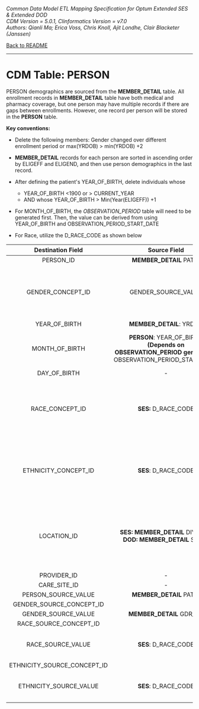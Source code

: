 *Common Data Model ETL Mapping Specification for Optum Extended SES & Extended DOD* 
<br>*CDM Version = 5.0.1, Clinformatics Version = v7.0*
<br>*Authors: Qianli Ma; Erica Voss, Chris Knoll, Ajit Londhe, Clair Blacketer (Janssen)*

[Back to README](README.md)

---

# CDM Table: PERSON

PERSON demographics are sourced from the **MEMBER_DETAIL** table. All
enrollment records in **MEMBER_DETAIL** table have both medical and
pharmacy coverage, but one person may have multiple records if there are
gaps between enrollments. However, one record per person will be stored
in the **PERSON** table.

**Key conventions:**

-   Delete the following members: Gender changed over different
    enrollment period or max(YRDOB) &gt; min(YRDOB) +2
-   **MEMBER_DETAIL** records for each person are sorted in ascending
    order by ELIGEFF and ELIGEND, and then use person demographics in
    the last record.
-   After defining the patient's YEAR_OF_BIRTH, delete individuals
    whose
    -   YEAR_OF_BIRTH &lt;1900 or > CURRENT_YEAR
    -   AND whose YEAR_OF_BIRTH > Min(Year(ELIGEFF)) +1
-   For MONTH_OF_BIRTH, the *OBSERVATION_PERIOD* table will need to
    be generated first. Then, the value can be derived from using
    YEAR_OF_BIRTH and OBSERVATION_PERIOD_START_DATE

-   For Race, utilize the D_RACE_CODE as shown below

<a name="table-mappings-person"></a>

|**Destination Field**|**Source Field**|**Applied Rule**|**Comment**|
|:-----:|:-----:|:-----:|:-----:|
|PERSON_ID|**MEMBER_DETAIL** PATID| | |
|GENDER_CONCEPT_ID|GENDER_SOURCE_VALUE|Map source values to their associated CONCEPT_IDs: 'M' = 8507; 'F' = 8532 |These CONCEPT_IDs fall under VOCABULARY_ID = 'Gender' in CONCEPT table. If a person has a GENDER_SOURCE_VALUE other than M or F they should be deleted.| 
|YEAR_OF_BIRTH|**MEMBER_DETAIL**: YRDOB| | 
|MONTH_OF_BIRTH|**PERSON**: YEAR_OF_BIRTH<br>**(Depends on OBSERVATION_PERIOD generation)** OBSERVATION_PERIOD_START_DATE| `if PERSON.YEAR_OF_BIRTH = YEAR(OBSERVATION_PERIOD_START_DATE), then PERSON.MONTH_OF_BIRTH = MONTH( MIN (OBSERVATION_PERIOD_START_DATE))`|This is a derived column.  Make sure to have Observation Periods generated before coming to this.|
|DAY_OF_BIRTH|-|NULL|| 
|RACE_CONCEPT_ID|**SES:** D_RACE_CODE|If no SES record, then map to 0.<br>Otherwise, map source values to their associated CONCEPT_IDs:<br>W = 8527<br>A = 8515<br>U = 0<br>H = 0<br>B = 8516|This data does not exist for DOD so this should be set to 0 for persons in the DOD database.|
|ETHNICITY_CONCEPT_ID|**SES**: D_RACE_CODE |If no SES_SES record, then map to 0. Otherwise, map source values to their associated CONCEPT_IDs:<br>W = 0<br>A = 0<br>U = 0<br>H = 38003563<br>B = 0|This data does not exist for DOD so this should be set to 0 for persons in the DOD database.| 
|LOCATION_ID|**SES: MEMBER_DETAIL** DIVISION<br>**DOD: MEMBER_DETAIL** STATE|**SES**: map DIVISION to LOCATION_SOURCE_VALUE in Location table, then extract its associated LOCATION_ID<br><br>**DOD**: map STATE to LOCATION_SOURCE_VALUE in Location table, then extract its associated LOCATION_ID||
|PROVIDER_ID|-|NULL||
|CARE_SITE_ID|-|NULL||
|PERSON_SOURCE_VALUE|**MEMBER_DETAIL** PATID|||
|GENDER_SOURCE_CONCEPT_ID||0||
|GENDER_SOURCE_VALUE|**MEMBER_DETAIL** GDR_CD|||
|RACE_SOURCE_CONCEPT_ID||0|| 
|RACE_SOURCE_VALUE|**SES**: D_RACE_CODE |`If D_RACE_CODE in ('W','A','U','B')`|This data does not exist for DOD so this should be set to NULL for persons in the DOD database.|
|ETHNICITY_SOURCE_CONCEPT_ID||0|||
|ETHNICITY_SOURCE_VALUE|**SES**: D_RACE_CODE|`If D_RACE_CODE = 'H'`|This data does not exist for DOD so this should be set to NULL for persons in the DOD database.|
